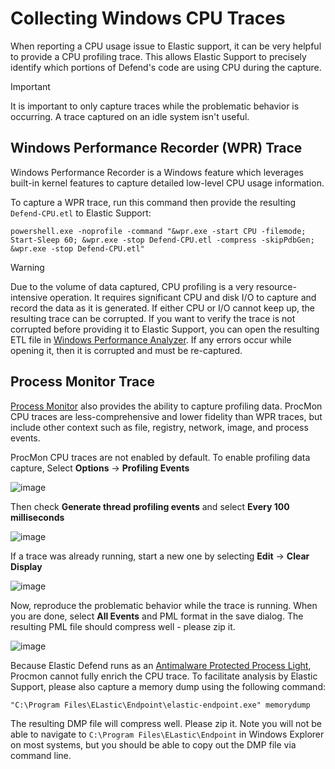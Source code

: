 # Collecting Windows CPU Traces

When reporting a CPU usage issue to Elastic support, it can be very helpful to provide a CPU profiling trace.  This allows Elastic Support to precisely identify which portions of Defend's code are using CPU during the capture.

> [!IMPORTANT]  
> It is important to only capture traces while the problematic behavior is occurring.  A trace captured on an idle system isn't useful.

## Windows Performance Recorder (WPR) Trace

Windows Performance Recorder is a Windows feature which leverages built-in kernel features to capture detailed low-level CPU usage information.

To capture a WPR trace, run this command then provide the resulting `Defend-CPU.etl` to Elastic Support:
```
powershell.exe -noprofile -command "&wpr.exe -start CPU -filemode; Start-Sleep 60; &wpr.exe -stop Defend-CPU.etl -compress -skipPdbGen; &wpr.exe -stop Defend-CPU.etl"
```


> [!WARNING]
> Due to the volume of data captured, CPU profiling is a very resource-intensive operation.  It requires significant CPU and disk I/O to capture and record the data as it is generated.  If either CPU or I/O cannot keep up, the resulting trace can be corrupted.  If you want to verify the trace is not corrupted before providing it to Elastic Support, you can open the resulting ETL file in [Windows Performance Analyzer](https://learn.microsoft.com/en-us/windows-hardware/test/wpt/windows-performance-analyzer).  If any errors occur while opening it, then it is corrupted and must be re-captured.

## Process Monitor Trace 
[Process Monitor](https://learn.microsoft.com/en-us/sysinternals/downloads/procmon) also provides the ability to capture profiling data.  ProcMon CPU traces are less-comprehensive and lower fidelity than WPR traces, but include other context such as file, registry, network, image, and process events.

ProcMon CPU traces are not enabled by default.  To enable profiling data capture, Select **Options** -> **Profiling Events**

![image](https://github.com/user-attachments/assets/8d79cab5-a425-4fe8-8016-107b76bfa3c0)

Then check **Generate thread profiling events** and select **Every 100 milliseconds**

![image](https://github.com/user-attachments/assets/25113c84-2ebb-4f0b-8373-fb682489dbe6)

If a trace was already running, start a new one by selecting **Edit** -> **Clear Display**

![image](https://github.com/user-attachments/assets/2155763c-c447-4ea6-9791-b58ff1a46b58)

Now, reproduce the problematic behavior while the trace is running.  When you are done, select **All Events** and PML format in the save dialog.  The resulting PML file should compress well - please zip it.

![image](https://github.com/user-attachments/assets/8ecbc63f-3f09-4175-aa1a-b61a33cfdbd9)

Because Elastic Defend runs as an [Antimalware Protected Process Light](https://learn.microsoft.com/en-us/windows/win32/services/protecting-anti-malware-services-), Procmon cannot fully enrich the CPU trace.  To facilitate analysis by Elastic Support, please also capture a memory dump using the following command:
```
"C:\Program Files\ELastic\Endpoint\elastic-endpoint.exe" memorydump
```

 The resulting DMP file will compress well.  Please zip it.  Note you will not be able to navigate to `C:\Program Files\ELastic\Endpoint` in Windows Explorer on most systems, but you should be able to copy out the DMP file via command line.
